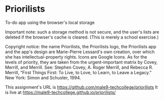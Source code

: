# Priorilists
To-do app using the browser's local storage

Important note: such a storage method is not secure, and the user's lists are deleted if the browser's cache is cleared. (This is merely a school exercise.)

Copyright notice: the name Priorilists, the Priorilists logo, the Priorilists app and the app's design are Marie-Pierre Lessard's own creation, over which she has intellectual-property rights. Icons are Google Icons. As for the levels of priority, they are taken from the urgent-important matrix by Covey, Merrill, and Merrill. See: Stephen Covey, A. Roger Merrill, and Rebecca R. Merrill, “First Things First: To Live, to Love, to Learn, to Leave a Legacy.” New York: Simon and Schuster, 1994.

This assignment's URL is 
https://github.com/male9-techcollege/priorilists
It is live at https://male9-techcollege.github.io/priorilists/